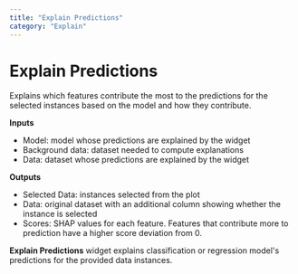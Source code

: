 ```yaml
---
title: "Explain Predictions"
category: "Explain"
---
```

Explain Predictions
===================

Explains which features contribute the most to the predictions for the selected instances based on the model and how they contribute.

**Inputs**

- Model: model whose predictions are explained by the widget
- Background data: dataset needed to compute explanations
- Data: dataset whose predictions are explained by the widget

**Outputs**

- Selected Data: instances selected from the plot
- Data: original dataset with an additional column showing whether the instance is selected
- Scores: SHAP values for each feature. Features that contribute more to prediction have a higher score deviation from 0.

**Explain Predictions** widget explains classification or regression model's predictions for the provided data instances.
